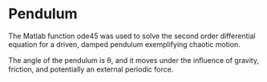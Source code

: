 # Pendulum

The Matlab function ode45 was used to solve the second order differential equation for a driven, damped pendulum exemplifying chaotic motion. 

The angle of the pendulum is θ, and it moves under the inﬂuence of gravity, friction, and potentially an external periodic force.
